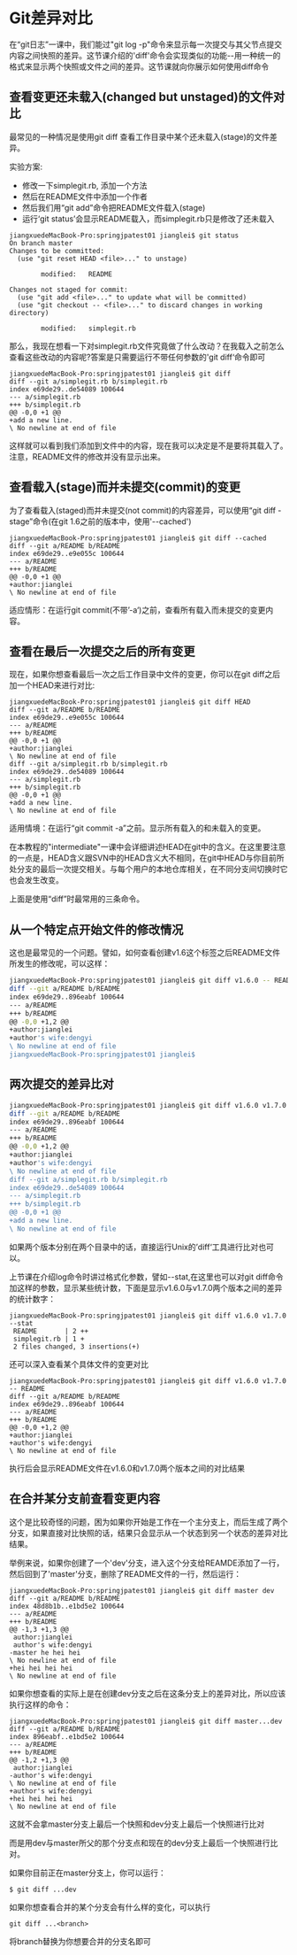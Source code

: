 # Git差异对比

在“git日志”一课中，我们能过"git log -p"命令来显示每一次提交与其父节点提交内容之间快照的差异。这节课介绍的'diff'命令会实现类似的功能--用一种统一的格式来显示两个快照或文件之间的差异。这节课就向你展示如何使用diff命令

## 查看变更还未载入\(changed but unstaged\)的文件对比

最常见的一种情况是使用git diff 查看工作目录中某个还未载入\(stage\)的文件差异。

实验方案:

* 修改一下simplegit.rb, 添加一个方法
* 然后在README文件中添加一个作者
* 然后我们用“git add”命令把README文件载入\(stage\)
* 运行‘git status’会显示README载入，而simplegit.rb只是修改了还未载入

```
jiangxuedeMacBook-Pro:springjpatest01 jianglei$ git status
On branch master
Changes to be committed:
  (use "git reset HEAD <file>..." to unstage)

        modified:   README

Changes not staged for commit:
  (use "git add <file>..." to update what will be committed)
  (use "git checkout -- <file>..." to discard changes in working directory)

        modified:   simplegit.rb

```

那么，我现在想看一下对simplegit.rb文件究竟做了什么改动？在我载入之前怎么查看这些改动的内容呢?答案是只需要运行不带任何参数的'git diff‘命令即可

```
jiangxuedeMacBook-Pro:springjpatest01 jianglei$ git diff
diff --git a/simplegit.rb b/simplegit.rb
index e69de29..de54089 100644
--- a/simplegit.rb
+++ b/simplegit.rb
@@ -0,0 +1 @@
+add a new line.
\ No newline at end of file

```

这样就可以看到我们添加到文件中的内容，现在我可以决定是不是要将其载入了。注意，README文件的修改并没有显示出来。

## 查看载入\(stage\)而并未提交\(commit\)的变更

为了查看载入\(staged\)而并未提交\(not commit\)的内容差异，可以使用“git diff -stage”命令\(在git 1.6之前的版本中，使用'--cached'\)

```
jiangxuedeMacBook-Pro:springjpatest01 jianglei$ git diff --cached
diff --git a/README b/README
index e69de29..e9e055c 100644
--- a/README
+++ b/README
@@ -0,0 +1 @@
+author:jianglei
\ No newline at end of file
```

适应情形：在运行git commit\(不带’-a‘\)之前，查看所有载入而未提交的变更内容。

## 查看在最后一次提交之后的所有变更

现在，如果你想查看最后一次之后工作目录中文件的变更，你可以在git diff之后加一个HEAD来进行对比:

```
jiangxuedeMacBook-Pro:springjpatest01 jianglei$ git diff HEAD
diff --git a/README b/README
index e69de29..e9e055c 100644
--- a/README
+++ b/README
@@ -0,0 +1 @@
+author:jianglei
\ No newline at end of file
diff --git a/simplegit.rb b/simplegit.rb
index e69de29..de54089 100644
--- a/simplegit.rb
+++ b/simplegit.rb
@@ -0,0 +1 @@
+add a new line.
\ No newline at end of file

```

适用情境：在运行“git commit -a”之前。显示所有载入的和未载入的变更。

在本教程的"intermediate"一课中会详细讲述HEAD在git中的含义。在这里要注意的一点是，HEAD含义跟SVN中的HEAD含义大不相同，在git中HEAD与你目前所处分支的最后一次提交相关。与每个用户的本地仓库相关，在不同分支间切换时它也会发生改变。

上面是使用“diff”时最常用的三条命令。

## 从一个特定点开始文件的修改情况

这也是最常见的一个问题。譬如，如何查看创建v1.6这个标签之后README文件所发生的修改呢，可以这样：

```bash
jiangxuedeMacBook-Pro:springjpatest01 jianglei$ git diff v1.6.0 -- README
diff --git a/README b/README
index e69de29..896eabf 100644
--- a/README
+++ b/README
@@ -0,0 +1,2 @@
+author:jianglei
+author's wife:dengyi
\ No newline at end of file
jiangxuedeMacBook-Pro:springjpatest01 jianglei$ 
```

## 两次提交的差异比对

```bash
jiangxuedeMacBook-Pro:springjpatest01 jianglei$ git diff v1.6.0 v1.7.0
diff --git a/README b/README
index e69de29..896eabf 100644
--- a/README
+++ b/README
@@ -0,0 +1,2 @@
+author:jianglei
+author's wife:dengyi
\ No newline at end of file
diff --git a/simplegit.rb b/simplegit.rb
index e69de29..de54089 100644
--- a/simplegit.rb
+++ b/simplegit.rb
@@ -0,0 +1 @@
+add a new line.
\ No newline at end of file

```

如果两个版本分别在两个目录中的话，直接运行Unix的’diff‘工具进行比对也可以。

上节课在介绍log命令时讲过格式化参数，譬如--stat,在这里也可以对git diff命令加这样的参数，显示某些统计数，下面是显示v1.6.0与v1.7.0两个版本之间的差异的统计数字：

```
jiangxuedeMacBook-Pro:springjpatest01 jianglei$ git diff v1.6.0 v1.7.0 --stat
 README       | 2 ++
 simplegit.rb | 1 +
 2 files changed, 3 insertions(+)

```

还可以深入查看某个具体文件的变更对比

```
jiangxuedeMacBook-Pro:springjpatest01 jianglei$ git diff v1.6.0 v1.7.0 -- README
diff --git a/README b/README
index e69de29..896eabf 100644
--- a/README
+++ b/README
@@ -0,0 +1,2 @@
+author:jianglei
+author's wife:dengyi
\ No newline at end of file

```

执行后会显示README文件在v1.6.0和v1.7.0两个版本之间的对比结果

## 在合并某分支前查看变更内容

这个是比较奇怪的问题，困为如果你开始是工作在一个主分支上，而后生成了两个分支，如果直接对比快照的话，结果只会显示从一个状态到另一个状态的差异对比结果。

举例来说，如果你创建了一个'dev'分支，进入这个分支给REAMDE添加了一行，然后回到了'master'分支，删除了README文件的一行，然后运行：

```
jiangxuedeMacBook-Pro:springjpatest01 jianglei$ git diff master dev
diff --git a/README b/README
index 48d8b1b..e1bd5e2 100644
--- a/README
+++ b/README
@@ -1,3 +1,3 @@
 author:jianglei
 author's wife:dengyi
-master he hei hei
\ No newline at end of file
+hei hei hei hei
\ No newline at end of file

```

如果你想查看的实际上是在创建dev分支之后在这条分支上的差异对比，所以应该执行这样的命令：

```
jiangxuedeMacBook-Pro:springjpatest01 jianglei$ git diff master...dev
diff --git a/README b/README
index 896eabf..e1bd5e2 100644
--- a/README
+++ b/README
@@ -1,2 +1,3 @@
 author:jianglei
-author's wife:dengyi
\ No newline at end of file
+author's wife:dengyi
+hei hei hei hei
\ No newline at end of file

```

这就不会拿master分支上最后一个快照和dev分支上最后一个快照进行比对

而是用dev与master所父的那个分支点和现在的dev分支上最后一个快照进行比对。

如果你目前正在master分支上，你可以运行：

```
$ git diff ...dev
```

如果你想查看合并的某个分支会有什么样的变化，可以执行

```
git diff ...<branch>
```

将branch替换为你想要合并的分支名即可

